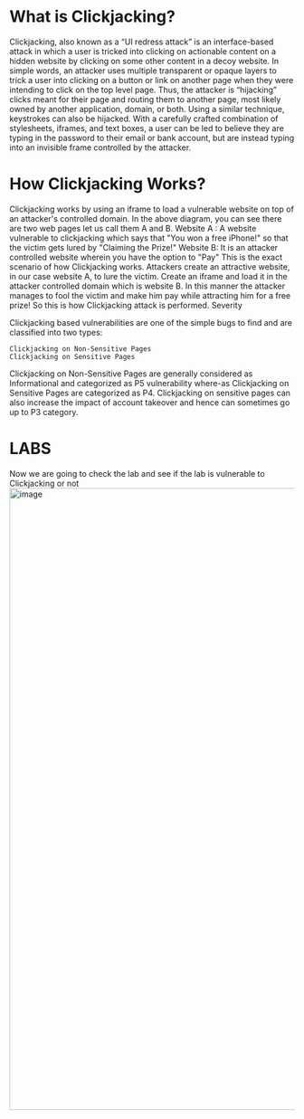 <h1>What is Clickjacking?</h1>

Clickjacking, also known as a “UI redress attack” is an interface-based attack in which a user is tricked into clicking on actionable content on a hidden website by clicking on some other content in a decoy website. In simple words, an attacker uses multiple transparent or opaque layers to trick a user into clicking on a button or link on another page when they were intending to click on the top level page. Thus, the attacker is “hijacking” clicks meant for their page and routing them to another page, most likely owned by another application, domain, or both.
Using a similar technique, keystrokes can also be hijacked. With a carefully crafted combination of stylesheets, iframes, and text boxes, a user can be led to believe they are typing in the password to their email or bank account, but are instead typing into an invisible frame controlled by the attacker.

<h1>How Clickjacking Works?</h1>


Clickjacking works by using an iframe to load a vulnerable website on top of an attacker's controlled domain. In the above diagram, you can see there are two web pages let us call them A and B. Website A : A website vulnerable to clickjacking which says that "You won a free iPhone!" so that the victim gets lured by "Claiming the Prize!" Website B: It is an attacker controlled website wherein you have the option to "Pay" This is the exact scenario of how Clickjacking works. Attackers create an attractive website, in our case website A, to lure the victim. Create an iframe and load it in the attacker controlled domain which is website B. In this manner the attacker manages to fool the victim and make him pay while attracting him for a free prize! So this is how Clickjacking attack is performed.
Severity

Clickjacking based vulnerabilities are one of the simple bugs to find and are classified into two types:

    Clickjacking on Non-Sensitive Pages
    Clickjacking on Sensitive Pages

Clickjacking on Non-Sensitive Pages are generally considered as Informational and categorized as P5 vulnerability where-as Clickjacking on Sensitive Pages are categorized as P4. Clickjacking on sensitive pages can also increase the impact of account takeover and hence can sometimes go up to P3 category.

<h1> LABS </h1>
Now we are going to check the lab and see if the lab is vulnerable to Clickjacking or not



<img width="1100" alt="image" src="https://github.com/neostardustdr/hacktify/assets/121484808/d26fa08c-8a2b-468a-b486-9d1ef2291509">

